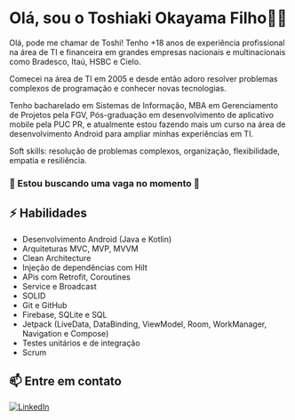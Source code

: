 # Olá, sou o Toshiaki Okayama Filho👨‍💻

Olá, pode me chamar de Toshi! Tenho +18 anos de experiência profissional na área de TI e financeira em grandes empresas nacionais e multinacionais como Bradesco, Itaú, HSBC e Cielo.

Comecei na área de TI em 2005 e desde então adoro resolver problemas complexos de programação e conhecer novas tecnologias.

Tenho bacharelado em Sistemas de Informação, MBA em Gerenciamento de Projetos pela FGV, Pós-graduação em desenvolvimento de aplicativo mobile pela PUC PR, e atualmente estou fazendo mais um curso na área de desenvolvimento Android para ampliar minhas experiências em TI.

Soft skills: resolução de problemas complexos, organização, flexibilidade, empatia e resiliência.

### 👀 Estou buscando uma vaga no momento 👀

## ⚡ Habilidades
- Desenvolvimento Android (Java e Kotlin)
- Arquiteturas MVC, MVP, MVVM
- Clean Architecture
- Injeção de dependências com Hilt
- APis com Retrofit, Coroutines
- Service e Broadcast
- SOLID
- Git e GitHub
- Firebase, SQLite e SQL
- Jetpack (LiveData, DataBinding, ViewModel, Room, WorkManager, Navigation e Compose)
- Testes unitários e de integração
- Scrum

## 📫 Entre em contato
[![LinkedIn](https://img.shields.io/badge/LinkedIn-0077B5?style=for-the-badge&logo=linkedin&logoColor=white)](https://www.linkedin.com/in/toshiaki-okayama-filho/)
